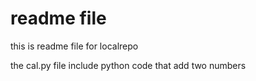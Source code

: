 # readme file 
<p>this is readme file for localrepo</p>
the cal.py file include python code that add two numbers
